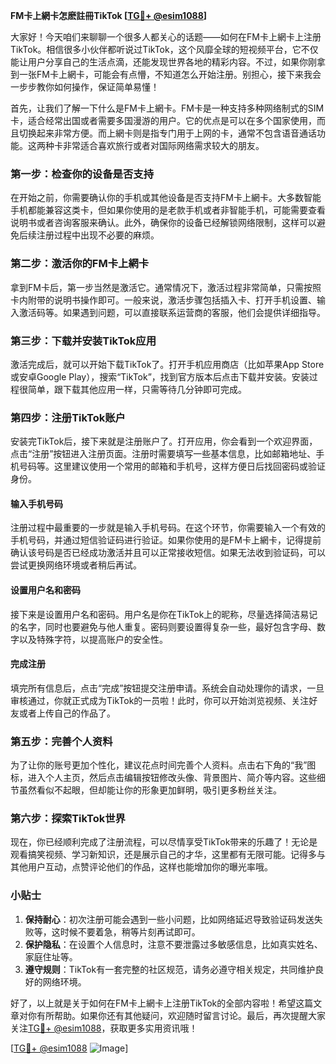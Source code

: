 **FM卡上網卡怎麽註冊TikTok [[TG💪+ @esim1088](https://t.me/s/esim1088)]**

大家好！今天咱们来聊聊一个很多人都关心的话题——如何在FM卡上網卡上注册TikTok。相信很多小伙伴都听说过TikTok，这个风靡全球的短视频平台，它不仅能让用户分享自己的生活点滴，还能发现世界各地的精彩内容。不过，如果你刚拿到一张FM卡上網卡，可能会有点懵，不知道怎么开始注册。别担心，接下来我会一步步教你如何操作，保证简单易懂！

首先，让我们了解一下什么是FM卡上網卡。FM卡是一种支持多种网络制式的SIM卡，适合经常出国或者需要多国漫游的用户。它的优点是可以在多个国家使用，而且切换起来非常方便。而上網卡则是指专门用于上网的卡，通常不包含语音通话功能。这两种卡非常适合喜欢旅行或者对国际网络需求较大的朋友。

### 第一步：检查你的设备是否支持

在开始之前，你需要确认你的手机或其他设备是否支持FM卡上網卡。大多数智能手机都能兼容这类卡，但如果你使用的是老款手机或者非智能手机，可能需要查看说明书或者咨询客服来确认。此外，确保你的设备已经解锁网络限制，这样可以避免后续注册过程中出现不必要的麻烦。

### 第二步：激活你的FM卡上網卡

拿到FM卡后，第一步当然是激活它。通常情况下，激活过程非常简单，只需按照卡内附带的说明书操作即可。一般来说，激活步骤包括插入卡、打开手机设置、输入激活码等。如果遇到问题，可以直接联系运营商的客服，他们会提供详细指导。

### 第三步：下载并安装TikTok应用

激活完成后，就可以开始下载TikTok了。打开手机应用商店（比如苹果App Store或安卓Google Play），搜索“TikTok”，找到官方版本后点击下载并安装。安装过程很简单，跟下载其他应用一样，只需等待几分钟即可完成。

### 第四步：注册TikTok账户

安装完TikTok后，接下来就是注册账户了。打开应用，你会看到一个欢迎界面，点击“注册”按钮进入注册页面。注册时需要填写一些基本信息，比如邮箱地址、手机号码等。这里建议使用一个常用的邮箱和手机号，这样方便日后找回密码或验证身份。

#### 输入手机号码

注册过程中最重要的一步就是输入手机号码。在这个环节，你需要输入一个有效的手机号码，并通过短信验证码进行验证。如果你使用的是FM卡上網卡，记得提前确认该号码是否已经成功激活并且可以正常接收短信。如果无法收到验证码，可以尝试更换网络环境或者稍后再试。

#### 设置用户名和密码

接下来是设置用户名和密码。用户名是你在TikTok上的昵称，尽量选择简洁易记的名字，同时也要避免与他人重复。密码则要设置得复杂一些，最好包含字母、数字以及特殊字符，以提高账户的安全性。

#### 完成注册

填完所有信息后，点击“完成”按钮提交注册申请。系统会自动处理你的请求，一旦审核通过，你就正式成为TikTok的一员啦！此时，你可以开始浏览视频、关注好友或者上传自己的作品了。

### 第五步：完善个人资料

为了让你的账号更加个性化，建议花点时间完善个人资料。点击右下角的“我”图标，进入个人主页，然后点击编辑按钮修改头像、背景图片、简介等内容。这些细节虽然看似不起眼，但却能让你的形象更加鲜明，吸引更多粉丝关注。

### 第六步：探索TikTok世界

现在，你已经顺利完成了注册流程，可以尽情享受TikTok带来的乐趣了！无论是观看搞笑视频、学习新知识，还是展示自己的才华，这里都有无限可能。记得多与其他用户互动，点赞评论他们的作品，这样也能增加你的曝光率哦。

### 小贴士

1. **保持耐心**：初次注册可能会遇到一些小问题，比如网络延迟导致验证码发送失败等，这时候不要着急，稍等片刻再试即可。
2. **保护隐私**：在设置个人信息时，注意不要泄露过多敏感信息，比如真实姓名、家庭住址等。
3. **遵守规则**：TikTok有一套完整的社区规范，请务必遵守相关规定，共同维护良好的网络环境。

好了，以上就是关于如何在FM卡上網卡上注册TikTok的全部内容啦！希望这篇文章对你有所帮助。如果你还有其他疑问，欢迎随时留言讨论。最后，再次提醒大家关注[TG💪+ @esim1088](https://t.me/s/esim1088)，获取更多实用资讯哦！

[[TG💪+ @esim1088](https://t.me/s/esim1088) ![Image](https://i.postimg.cc/4NQfJmqS/Snipaste-2025-05-13-00-14-12.png)]